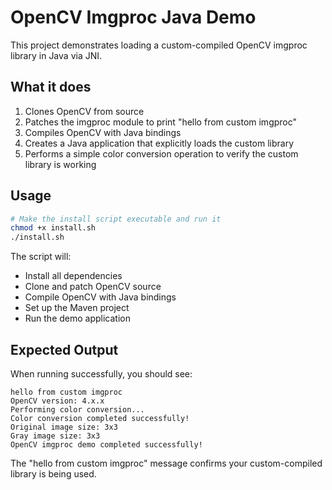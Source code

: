 # OpenCV Imgproc Java Demo

This project demonstrates loading a custom-compiled OpenCV imgproc library in Java via JNI.

## What it does

1. Clones OpenCV from source
2. Patches the imgproc module to print "hello from custom imgproc" 
3. Compiles OpenCV with Java bindings
4. Creates a Java application that explicitly loads the custom library
5. Performs a simple color conversion operation to verify the custom library is working

## Usage

```bash
# Make the install script executable and run it
chmod +x install.sh
./install.sh
```

The script will:
- Install all dependencies
- Clone and patch OpenCV source
- Compile OpenCV with Java bindings  
- Set up the Maven project
- Run the demo application

## Expected Output

When running successfully, you should see:
```
hello from custom imgproc
OpenCV version: 4.x.x
Performing color conversion...
Color conversion completed successfully!
Original image size: 3x3
Gray image size: 3x3
OpenCV imgproc demo completed successfully!
```

The "hello from custom imgproc" message confirms your custom-compiled library is being used.